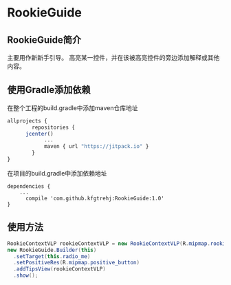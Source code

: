 # RookieGuide

## RookieGuide简介
主要用作新新手引导。
高亮某一控件，并在该被高亮控件的旁边添加解释或其他内容。

## 使用Gradle添加依赖
在整个工程的build.gradle中添加maven仓库地址
```javascript
allprojects {
		repositories {
      jcenter()
			...
			maven { url "https://jitpack.io" }
		}
}
```
在项目的build.gradle中添加依赖地址
```
dependencies {
    ...
	  compile 'com.github.kfgtrehj:RookieGuide:1.0'
}
```

## 使用方法
```java
RookieContextVLP rookieContextVLP = new RookieContextVLP(R.mipmap.rookie_login_tips, ViewGravity.TOP);
new RookieGuide.Builder(this)
  .setTarget(this.radio_me)
  .setPositiveRes(R.mipmap.positive_button)
  .addTipsView(rookieContextVLP)
  .show();
```
